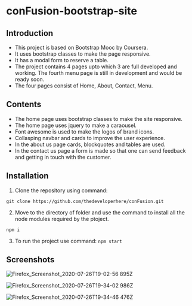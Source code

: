 # conFusion-bootstrap-site

## Introduction

- This project is based on Bootstrap Mooc by Coursera.
- It uses bootstrap classes to make the page responsive.
- It has a modal form to reserve a table.
- The project contains 4 pages upto which 3 are full developed and working. The fourth menu page is still in development and would be ready soon.
- The four pages consist of Home, About, Contact, Menu.

## Contents

- The home page uses bootstrap classes to make the site responsive.
- The home page uses jquery to make a caraousel.
- Font awesome is used to make the logos of brand icons.
- Collasping navbar and cards to improve the user experience.
- In the about us page cards, blockquotes and tables are used.
- In the contact us page a form is made so that one can send feedback and getting in touch with the customer.

## Installation

1. Clone the repository using command:

  `git clone https://github.com/thedeveloperhere/conFusion.git`

2. Move to the directory of folder and use the command to install all the node modules required by the ptoject.

  `npm i`

3. To run the project use command: `npm start`

## Screenshots

![Firefox_Screenshot_2020-07-26T19-02-56 895Z](https://user-images.githubusercontent.com/59651136/88487682-e31aec00-cfa4-11ea-8acf-5c8a500ea639.png)

![Firefox_Screenshot_2020-07-26T19-34-02 986Z](https://user-images.githubusercontent.com/59651136/88487710-152c4e00-cfa5-11ea-8ae4-9041cc8222ad.png)

![Firefox_Screenshot_2020-07-26T19-34-46 476Z](https://user-images.githubusercontent.com/59651136/88487717-2e34ff00-cfa5-11ea-93f8-98721be19a62.png)

